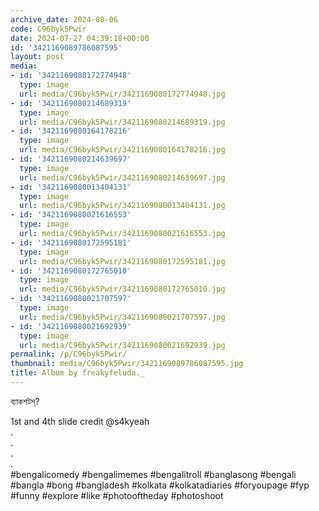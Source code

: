 ```yaml
---
archive_date: 2024-08-06
code: C96byk5Pwir
date: 2024-07-27 04:39:18+00:00
id: '3421169089786087595'
layout: post
media:
- id: '3421169080172774948'
  type: image
  url: media/C96byk5Pwir/3421169080172774948.jpg
- id: '3421169080214689319'
  type: image
  url: media/C96byk5Pwir/3421169080214689319.jpg
- id: '3421169080164178216'
  type: image
  url: media/C96byk5Pwir/3421169080164178216.jpg
- id: '3421169080214639697'
  type: image
  url: media/C96byk5Pwir/3421169080214639697.jpg
- id: '3421169080013404131'
  type: image
  url: media/C96byk5Pwir/3421169080013404131.jpg
- id: '3421169080021616553'
  type: image
  url: media/C96byk5Pwir/3421169080021616553.jpg
- id: '3421169080172595181'
  type: image
  url: media/C96byk5Pwir/3421169080172595181.jpg
- id: '3421169080172765010'
  type: image
  url: media/C96byk5Pwir/3421169080172765010.jpg
- id: '3421169080021707597'
  type: image
  url: media/C96byk5Pwir/3421169080021707597.jpg
- id: '3421169080021692939'
  type: image
  url: media/C96byk5Pwir/3421169080021692939.jpg
permalink: /p/C96byk5Pwir/
thumbnail: media/C96byk5Pwir/3421169089786087595.jpg
title: Album by freakyfeluda._
---
```


ব্যাকশটস্?  
  
1st and 4th slide credit @s4kyeah  
.  
.  
.  
.  
#bengalicomedy #bengalimemes #bengalitroll #banglasong #bengali #bangla #bong #bangladesh #kolkata #kolkatadiaries #foryoupage #fyp #funny #explore #like #photooftheday #photoshoot